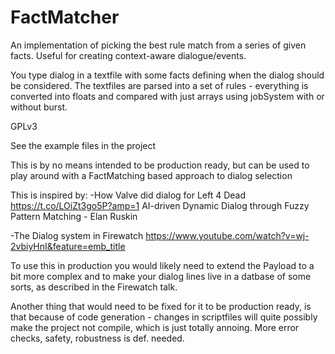 # FactMatcher
An implementation of picking the best rule match from a series of given facts. Useful for creating context-aware dialogue/events. 

You type dialog in a textfile with some facts defining when the dialog should be considered.
The textfiles are parsed into a set of rules - everything is converted into floats and compared with just arrays using jobSystem with or without burst.

GPLv3

See the example files in the project

This is by no means intended to be production ready, but can be used to play around with a FactMatching based approach to dialog selection

This is inspired by:
-How Valve did dialog for Left 4 Dead
https://t.co/LOiZt3go5P?amp=1 AI-driven Dynamic Dialog through Fuzzy Pattern Matching - Elan Ruskin 

-The Dialog system in Firewatch
https://www.youtube.com/watch?v=wj-2vbiyHnI&feature=emb_title

To use this in production you would likely need to extend the Payload to a bit more complex and to make your dialog lines live in a datbase of some sorts, as described in the Firewatch talk.

Another thing that would need to be fixed for it to be production ready, is that because of code generation - changes in scriptfiles will quite possibly make the project not compile, which is just totally annoing. More error checks, safety, robustness is def. needed.

